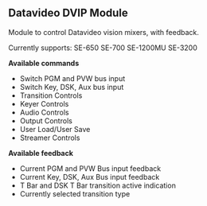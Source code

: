 ## Datavideo DVIP Module

Module to control Datavideo vision mixers, with feedback.

Currently supports:
SE-650
SE-700
SE-1200MU
SE-3200

**Available commands**

* Switch PGM and PVW bus input
* Switch Key, DSK, Aux bus input
* Transition Controls
* Keyer Controls
* Audio Controls
* Output Controls
* User Load/User Save
* Streamer Controls


**Available feedback**
* Current PGM and PVW Bus input feedback
* Current Key, DSK, Aux Bus input feedback
* T Bar and DSK T Bar transition active indication
* Currently selected transition type